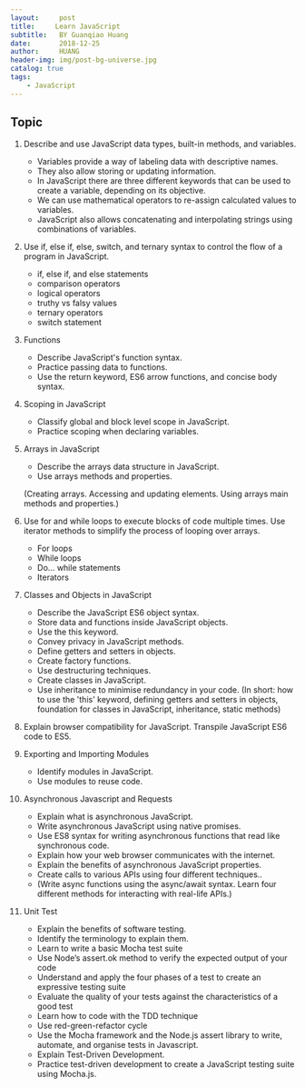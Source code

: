 ```yaml
---
layout:     post
title:     Learn JavaScript
subtitle:   BY Guanqiao Huang
date:       2018-12-25
author:     HUANG
header-img: img/post-bg-universe.jpg
catalog: true
tags:
    - JavaScript
---
```


## Topic
1. Describe and use JavaScript data types, built-in methods, and variables.
    - Variables provide a way of labeling data with descriptive names.
    - They also allow storing or updating information.
    - In JavaScript there are three different keywords that can be used to create a variable, depending on its objective.
    - We can use mathematical operators to re-assign calculated values to variables.
    - JavaScript also allows concatenating and interpolating strings using combinations of variables.
2. Use if, else if, else, switch, and ternary syntax to control the flow of a program in JavaScript.
    - if, else if, and else statements
    - comparison operators
    - logical operators
    - truthy vs falsy values
    - ternary operators
    - switch statement
3. Functions
    - Describe JavaScript's function syntax.
    - Practice passing data to functions.
    - Use the return keyword, ES6 arrow functions, and concise body syntax.
4. Scoping in JavaScript
    - Classify global and block level scope in JavaScript.
    - Practice scoping when declaring variables.
5. Arrays in JavaScript
    - Describe the arrays data structure in JavaScript.
    - Use arrays methods and properties.

    (Creating arrays. Accessing and updating elements. Using arrays main methods and properties.)
6. Use for and while loops to execute blocks of code multiple times. Use iterator methods to simplify the process of looping over arrays.
    - For loops
    - While loops
    - Do… while statements
    - Iterators
7. Classes and Objects in JavaScript
    - Describe the JavaScript ES6 object syntax.
    - Store data and functions inside JavaScript objects.
    - Use the this keyword.
    - Convey privacy in JavaScript methods.
    - Define getters and setters in objects.
    - Create factory functions.
    - Use destructuring techniques.
    - Create classes in JavaScript.
    - Use inheritance to minimise redundancy in your code.
    (In short: how to use the 'this' keyword, defining getters and setters in objects, foundation for classes in JavaScript, inheritance, static methods)
8. Explain browser compatibility for JavaScript. 
Transpile JavaScript ES6 code to ES5.
9. Exporting and Importing Modules
    - Identify modules in JavaScript.
    - Use modules to reuse code.
10. Asynchronous Javascript and Requests
    - Explain what is asynchronous JavaScript.
    - Write asynchronous JavaScript using native promises.
    - Use ES8 syntax for writing asynchronous functions that read like synchronous code.
    - Explain how your web browser communicates with the internet.
    - Explain the benefits of asynchronous JavaScript properties.
    - Create calls to various APIs using four different techniques..
    - (Write async functions using the async/await syntax.
Learn four different methods for interacting with real-life APIs.)
11. Unit Test
    - Explain the benefits of software testing. 
    - Identify the terminology to explain them.
    - Learn to write a basic Mocha test suite
    - Use Node’s assert.ok method to verify the expected output of your code
    - Understand and apply the four phases of a test to create an expressive testing suite
    - Evaluate the quality of your tests against the characteristics of a good test
    - Learn how to code with the TDD technique
    - Use red-green-refactor cycle
    - Use the Mocha framework and the Node.js assert library to write, automate, and organise tests in Javascript.
    - Explain Test-Driven Development.
    - Practice test-driven development to create a JavaScript testing suite using Mocha.js.